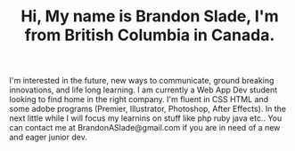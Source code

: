 <!DOCTYPE html>
<html lang="en">
<meta charset="UTF-8">

<header>

<h1>Hi, My name is Brandon Slade, I'm from British Columbia in Canada.</h1>

</header>

<body>

<p>I'm interested in the future, new ways to communicate, ground breaking innovations, and life long learning.
I am currently a Web App Dev student looking to find home in the right company.
I'm fluent in CSS HTML and some adobe programs (Premier, Illustrator, Photoshop, After Effects).
In the next little while I will focus my learnins on stuff like php ruby java etc..
You can contact me at BrandonASlade@gmail.com if you are in need of a new and eager junior dev.</p>

</body>

</html>




